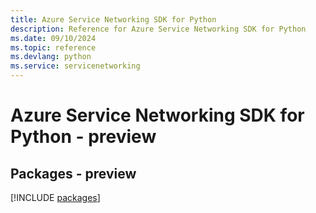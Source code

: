 ```yaml
---
title: Azure Service Networking SDK for Python
description: Reference for Azure Service Networking SDK for Python
ms.date: 09/10/2024
ms.topic: reference
ms.devlang: python
ms.service: servicenetworking
---
```

# Azure Service Networking SDK for Python - preview
## Packages - preview
[!INCLUDE [packages](service-networking-index.md)]